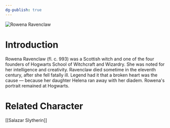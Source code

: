 ```yaml
---
dg-publish: true
---
```

![Rowena Ravenclaw](http://rxbg5ysja.bkt.gdipper.com/Rowena_Ravenclaw.png)
# Introduction
Rowena Ravenclaw (fl. c. 993) was a Scottish witch and one of the four founders of Hogwarts School of Witchcraft and Wizardry. She was noted for her intelligence and creativity. Ravenclaw died sometime in the eleventh century, after she fell fatally ill. Legend had it that a broken heart was the cause — because her daughter Helena ran away with her diadem. Rowena's portrait remained at Hogwarts.

# Related Character
[[Salazar Slytherin]]
